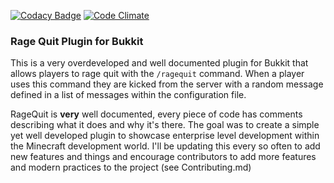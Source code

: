 [![Codacy Badge](https://api.codacy.com/project/badge/Grade/0589095ed30f4288b1834032de7a9458)](https://www.codacy.com/app/Cryptobyte/RageQuit?utm_source=github.com&amp;utm_medium=referral&amp;utm_content=Cryptobyte/RageQuit&amp;utm_campaign=Badge_Grade) [![Code Climate](https://codeclimate.com/github/codeclimate/codeclimate/badges/gpa.svg)](https://codeclimate.com/github/codeclimate/codeclimate)

### Rage Quit Plugin for Bukkit
This is a very overdeveloped and well documented plugin for Bukkit that allows players to rage quit with the `/ragequit` command. When a player uses this command they are kicked from the server with a random message defined in a list of messages within the configuration file.

RageQuit is __very__ well documented, every piece of code has comments describing what it does and why it's there. The goal was to create a simple yet well developed plugin to showcase enterprise level development within the Minecraft development world. I'll be updating this every so often to add new features and things and encourage contributors to add more features and modern practices to the project (see Contributing.md)
